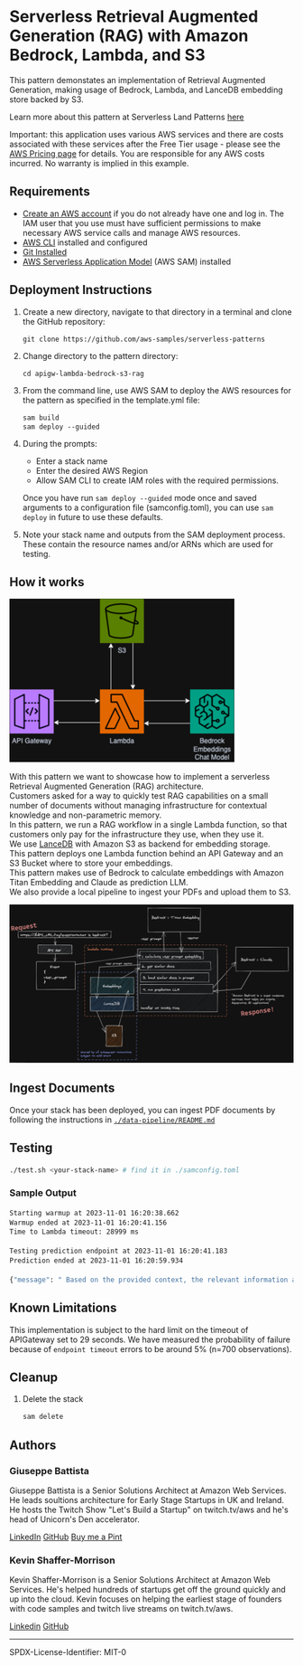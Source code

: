 # Serverless Retrieval Augmented Generation (RAG) with Amazon Bedrock, Lambda, and S3

This pattern demonstates an implementation of Retrieval Augmented Generation, making usage of Bedrock, Lambda, and LanceDB embedding store backed by S3.

Learn more about this pattern at Serverless Land Patterns [here](https://github.com/aws-samples/serverless-patterns/tree/main/apigw-lambda-bedrock-s3-rag)

Important: this application uses various AWS services and there are costs associated with these services after the Free Tier usage - please see the [AWS Pricing page](https://aws.amazon.com/pricing/) for details. You are responsible for any AWS costs incurred. No warranty is implied in this example.

## Requirements

* [Create an AWS account](https://portal.aws.amazon.com/gp/aws/developer/registration/index.html) if you do not already have one and log in. The IAM user that you use must have sufficient permissions to make necessary AWS service calls and manage AWS resources.
* [AWS CLI](https://docs.aws.amazon.com/cli/latest/userguide/install-cliv2.html) installed and configured
* [Git Installed](https://git-scm.com/book/en/v2/Getting-Started-Installing-Git)
* [AWS Serverless Application Model](https://docs.aws.amazon.com/serverless-application-model/latest/developerguide/serverless-sam-cli-install.html) (AWS SAM) installed

## Deployment Instructions

1. Create a new directory, navigate to that directory in a terminal and clone the GitHub repository:
    ``` 
    git clone https://github.com/aws-samples/serverless-patterns
    ```
1. Change directory to the pattern directory:
    ```
    cd apigw-lambda-bedrock-s3-rag
    ```
1. From the command line, use AWS SAM to deploy the AWS resources for the pattern as specified in the template.yml file:
    ```
    sam build
    sam deploy --guided
    ```
1. During the prompts:
    * Enter a stack name
    * Enter the desired AWS Region
    * Allow SAM CLI to create IAM roles with the required permissions.

    Once you have run `sam deploy --guided` mode once and saved arguments to a configuration file (samconfig.toml), you can use `sam deploy` in future to use these defaults.

1. Note your stack name and outputs from the SAM deployment process. These contain the resource names and/or ARNs which are used for testing.

## How it works
![high level diagram](./assets/ServerlessRAG.png)

With this pattern we want to showcase how to implement a serverless Retrieval Augmented Generation (RAG) architecture.  
Customers asked for a way to quickly test RAG capabilities on a small number of documents without managing infrastructure for contextual knowledge and non-parametric memory.  
In this pattern, we run a RAG workflow in a single Lambda function, so that customers only pay for the infrastructure they use, when they use it.  
We use [LanceDB](https://lancedb.com/) with Amazon S3 as backend for embedding storage.  
This pattern deploys one Lambda function behind an API Gateway and an S3 Bucket where to store your embeddings.  
This pattern makes use of Bedrock to calculate embeddings with Amazon Titan Embedding and Claude as prediction LLM.  
We also provide a local pipeline to ingest your PDFs and upload them to S3.

![Full architecture](./assets/full-architecture.png)

## Ingest Documents
Once your stack has been deployed, you can ingest PDF documents by following the instructions in [`./data-pipeline/README.md`](./data-pipeline/README.md)

## Testing

```bash
./test.sh <your-stack-name> # find it in ./samconfig.toml
```

### Sample Output
```bash
Starting warmup at 2023-11-01 16:20:38.662
Warmup ended at 2023-11-01 16:20:41.156
Time to Lambda timeout: 28999 ms

Testing prediction endpoint at 2023-11-01 16:20:41.183
Prediction ended at 2023-11-01 16:20:59.934

{"message": " Based on the provided context, the relevant information about Amazon Bedrock pricing is:\n\nWith Amazon Bedrock, you pay to run inference on any of the third-party foundation models. Pricing is based on the volume of input tokens and output tokens, and on whether you have purchased provisioned throughput for the model. For more inform tion, see the Model providers page in the Amazon Bedrock console. For each model, pricing is listed following the model version. For more information about purchasing provisioned throughput, see Provisioned throughput (p. 55).\n\nFor more information, see Amazon Bedrock Pricing.\n\nSo in summary, the Amazon Bedrock pricing model is based on the number of tokens processed during inference and whether provisioned throughput is purchased. The pricing details for each model are listed in the console."}
```

## Known Limitations
This implementation is subject to the hard limit on the timeout of APIGateway set to 29 seconds. We have measured the probability of failure because of `endpoint timeout` errors to be around 5% (n=700 observations). 

## Cleanup
 
1. Delete the stack
    ```bash
    sam delete
    ```

## Authors
### Giuseppe Battista
Giuseppe Battista is a Senior Solutions Architect at Amazon Web Services. He leads soultions architecture for Early Stage Startups in UK and Ireland. He hosts the Twitch Show \"Let's Build a Startup\" on twitch.tv/aws and he's head of Unicorn's Den accelerator.  

[LinkedIn](https://www.linkedin.com/in/giusedroid/)
[GitHub](https://github.com/giusedroid)
[Buy me a Pint](https://monzo.me/giusebattista?amount=7)

### Kevin Shaffer-Morrison
Kevin Shaffer-Morrison is a Senior Solutions Architect at Amazon Web Services. He's helped hundreds of startups get off the ground quickly and up into the cloud. Kevin focuses on helping the earliest stage of founders with code samples and  twitch live streams  on twitch.tv/aws.  

[Linkedin](https://www.linkedin.com/in/kshaffermorrison)
[GitHub](https://github.com/shafkevi)

----

SPDX-License-Identifier: MIT-0
